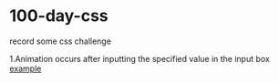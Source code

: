 # 100-day-css

record some css challenge

1.Animation occurs after inputting the specified value in the input box [example](https://bingomvm.github.io/input_rotate.html)